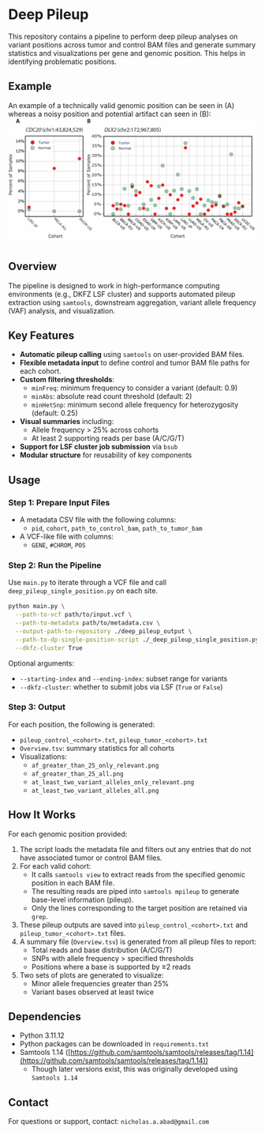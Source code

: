 # Deep Pileup

This repository contains a pipeline to perform deep pileup analyses on variant positions across tumor and control BAM files and generate summary statistics and visualizations per gene and genomic position. This helps in identifying problematic positions.

## Example

An example of a technically valid genomic position can be seen in (A) whereas a noisy position and potential artifact can seen in (B):
![](./assets/paper_example.jpg)

## Overview

The pipeline is designed to work in high-performance computing environments (e.g., DKFZ LSF cluster) and supports automated pileup extraction using `samtools`, downstream aggregation, variant allele frequency (VAF) analysis, and visualization.

## Key Features

- **Automatic pileup calling** using `samtools` on user-provided BAM files.
- **Flexible metadata input** to define control and tumor BAM file paths for each cohort.
- **Custom filtering thresholds**:
  - `minFreq`: minimum frequency to consider a variant (default: 0.9)
  - `minAbs`: absolute read count threshold (default: 2)
  - `minHetSnp`: minimum second allele frequency for heterozygosity (default: 0.25)
- **Visual summaries** including:
  - Allele frequency > 25% across cohorts
  - At least 2 supporting reads per base (A/C/G/T)
- **Support for LSF cluster job submission** via `bsub`
- **Modular structure** for reusability of key components

## Usage

### Step 1: Prepare Input Files

- A metadata CSV file with the following columns:
  - `pid`, `cohort`, `path_to_control_bam`, `path_to_tumor_bam`
- A VCF-like file with columns:
  - `GENE`, `#CHROM`, `POS`

### Step 2: Run the Pipeline

Use `main.py` to iterate through a VCF file and call `deep_pileup_single_position.py` on each site.

```bash
python main.py \
  --path-to-vcf path/to/input.vcf \
  --path-to-metadata path/to/metadata.csv \
  --output-path-to-repository ./deep_pileup_output \
  --path-to-dp-single-position-script ./_deep_pileup_single_position.py \
  --dkfz-cluster True
```

Optional arguments:

- `--starting-index` and `--ending-index`: subset range for variants
- `--dkfz-cluster`: whether to submit jobs via LSF (`True` or `False`)

### Step 3: Output

For each position, the following is generated:

- `pileup_control_<cohort>.txt`, `pileup_tumor_<cohort>.txt`
- `Overview.tsv`: summary statistics for all cohorts
- Visualizations:
  - `af_greater_than_25_only_relevant.png`
  - `af_greater_than_25_all.png`
  - `at_least_two_variant_alleles_only_relevant.png`
  - `at_least_two_variant_alleles_all.png`

## How It Works

For each genomic position provided:

1. The script loads the metadata file and filters out any entries that do not have associated tumor or control BAM files.
2. For each valid cohort:
   - It calls `samtools view` to extract reads from the specified genomic position in each BAM file.
   - The resulting reads are piped into `samtools mpileup` to generate base-level information (pileup).
   - Only the lines corresponding to the target position are retained via `grep`.
3. These pileup outputs are saved into `pileup_control_<cohort>.txt` and `pileup_tumor_<cohort>.txt` files.
4. A summary file (`Overview.tsv`) is generated from all pileup files to report:
   - Total reads and base distribution (A/C/G/T)
   - SNPs with allele frequency > specified thresholds
   - Positions where a base is supported by ≥2 reads
5. Two sets of plots are generated to visualize:
   - Minor allele frequencies greater than 25%
   - Variant bases observed at least twice

## Dependencies

- Python 3.11.12
- Python packages can be downloaded in `requirements.txt`
- Samtools 1.14 ([https://github.com/samtools/samtools/releases/tag/1.14](https://github.com/samtools/samtools/releases/tag/1.14))
  - Though later versions exist, this was originally developed using `Samtools 1.14` 

## Contact

For questions or support, contact: `nicholas.a.abad@gmail.com`
